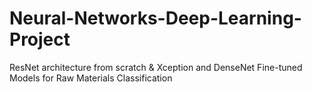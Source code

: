 # Neural-Networks-Deep-Learning-Project
ResNet architecture from scratch &amp; Xception and DenseNet Fine-tuned Models for Raw Materials Classification
